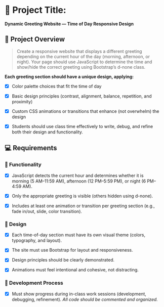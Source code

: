 # 🌅 Project Title:

**Dynamic Greeting Website — Time of Day Responsive Design**

## 🧠 Project Overview

> Create a responsive website that displays a different greeting depending on the current hour of the day (morning, afternoon, or night).
> Your page should use JavaScript to determine the time and show/hide the correct greeting using Bootstrap’s d-none class.

**Each greeting section should have a unique design, applying:**

- [X] Color palette choices that fit the time of day

- [X] Basic design principles (contrast, alignment, balance, repetition, and proximity)

- [X] Custom CSS animations or transitions that enhance (not overwhelm) the design

- [X] Students should use class time effectively to write, debug, and refine both their design and functionality.

## 💻 Requirements
### 🧩 Functionality

- [X] JavaScript detects the current hour and determines whether it is morning (5 AM–11:59 AM), afternoon (12 PM–5:59 PM), or night (6 PM–4:59 AM).

- [X] Only the appropriate greeting is visible (others hidden using d-none).

- [X] Includes at least one animation or transition per greeting section (e.g., fade in/out, slide, color transition).

### 🎨 Design

- [X] Each time-of-day section must have its own visual theme (colors, typography, and layout).

- [x] The site must use Bootstrap for layout and responsiveness.

- [x] Design principles should be clearly demonstrated.

- [x] Animations must feel intentional and cohesive, not distracting.

### 🧠 Development Process

- [x] Must show progress during in-class work sessions (development, debugging, refinement).
*All code should be commented and organized.*
